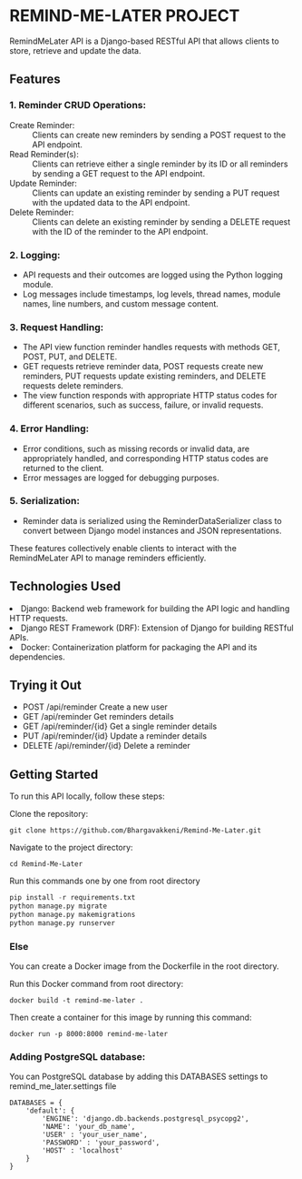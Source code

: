 <h1>REMIND-ME-LATER PROJECT</h1>

RemindMeLater API is a Django-based RESTful API that allows clients to store, retrieve and update the data.

<h2>Features</h2>

<h3>1. Reminder CRUD Operations:</h3>

<dl>
<dt>Create Reminder:</dt> <dd>Clients can create new reminders by sending a POST request to the API endpoint.</dd>
<dt>Read Reminder(s):</dt> <dd>Clients can retrieve either a single reminder by its ID or all reminders by sending a GET request to the API endpoint.</dd>
<dt>Update Reminder:</dt> <dd>Clients can update an existing reminder by sending a PUT request with the updated data to the API endpoint.</dd>
<dt>Delete Reminder:</dt> <dd>Clients can delete an existing reminder by sending a DELETE request with the ID of the reminder to the API endpoint.</dd>
</dl>

<h3>2. Logging:</h3>

<ul>
<li>API requests and their outcomes are logged using the Python logging module.</li>
<li>Log messages include timestamps, log levels, thread names, module names, line numbers, and custom message content.</li>
</ul>

<h3>3. Request Handling:</h3>

<ul>
<li>The API view function reminder handles requests with methods GET, POST, PUT, and DELETE.</li>
<li>GET requests retrieve reminder data, POST requests create new reminders, PUT requests update existing reminders, and DELETE requests delete reminders.</li>
<li>The view function responds with appropriate HTTP status codes for different scenarios, such as success, failure, or invalid requests.</li>
</ul>

<h3>4. Error Handling:</h3>

<ul>
<li>Error conditions, such as missing records or invalid data, are appropriately handled, and corresponding HTTP status codes are returned to the client.</li>
<li>Error messages are logged for debugging purposes.</li>
</ul>

<h3>5. Serialization:</h3>
<ul>
<li>Reminder data is serialized using the ReminderDataSerializer class to convert between Django model instances and JSON representations.</li>
</ul>
These features collectively enable clients to interact with the RemindMeLater API to manage reminders efficiently.

<h2>Technologies Used</h2>
<li>Django: Backend web framework for building the API logic and handling HTTP requests.</li>
<li>Django REST Framework (DRF): Extension of Django for building RESTful APIs.</li>
<li>Docker: Containerization platform for packaging the API and its dependencies.</li>

<h2>Trying it Out</h2>
<ul>
<li>POST /api/reminder	Create a new user</li>
<li>GET /api/reminder	Get reminders details</li>
<li>GET /api/reminder/{id}	Get a single reminder details</li>
<li>PUT /api/reminder/{id}	Update a reminder details</li>
<li>DELETE /api/reminder/{id}	Delete a reminder</li>
</ul>

<h2>Getting Started</h2>

To run this API locally, follow these steps:

Clone the repository:

```
git clone https://github.com/Bhargavakkeni/Remind-Me-Later.git
```

Navigate to the project directory:

```
cd Remind-Me-Later
```

Run this commands one by one from root directory

```python
pip install -r requirements.txt
python manage.py migrate
python manage.py makemigrations
python manage.py runserver
```

<h3>Else</h3>

You can create a Docker image from the Dockerfile in the root directory.

Run this Docker command from root directory:
```
docker build -t remind-me-later .
```

Then create a container for this image by running this command:

```
docker run -p 8000:8000 remind-me-later
```


<h3>Adding PostgreSQL database:</h3>

You can PostgreSQL database by adding this DATABASES settings to remind_me_later.settings file

```
DATABASES = {
    'default': {
        'ENGINE': 'django.db.backends.postgresql_psycopg2',
        'NAME': 'your_db_name',
        'USER' : 'your_user_name',
        'PASSWORD' : 'your_password',
        'HOST' : 'localhost'
    }
}
```
